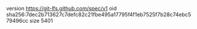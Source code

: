 version https://git-lfs.github.com/spec/v1
oid sha256:7dec2b713627c7defc82c21fbe495a17795f4f1eb7525f7b28c74ebc579496cc
size 5401
